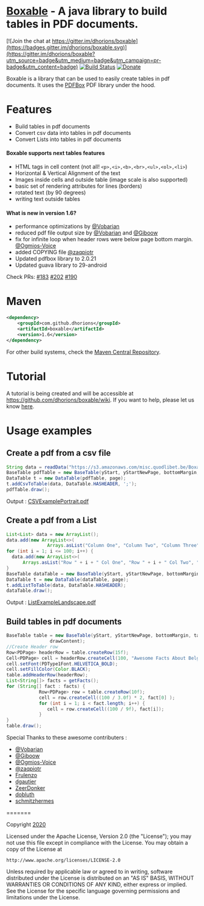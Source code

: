 [Boxable](http://dhorions.github.io/boxable/) - A java library to build tables in PDF documents.
=======

[![Join the chat at https://gitter.im/dhorions/boxable](https://badges.gitter.im/dhorions/boxable.svg)](https://gitter.im/dhorions/boxable?utm_source=badge&utm_medium=badge&utm_campaign=pr-badge&utm_content=badge)
[![Build Status](https://travis-ci.org/dhorions/boxable.svg?branch=master)](https://travis-ci.org/dhorions/boxable)
[![Donate](https://www.paypalobjects.com/en_US/i/btn/btn_donate_SM.gif)](https://www.paypal.com/cgi-bin/webscr?cmd=_s-xclick&hosted_button_id=5UL3NVLA852MN&source=url)

Boxable is a library that can be used to easily create tables in pdf documents.  It uses the [PDFBox](https://pdfbox.apache.org/) PDF library under the hood.

# Features

- Build tables in pdf documents
- Convert csv data into tables in pdf documents
- Convert Lists into tables in pdf documents

#### Boxable supports next tables features
- HTML tags in cell content (not all! `<p>,<i>,<b>,<br>,<ul>,<ol>,<li>`)
- Horizontal & Vertical Alignment of the text
- Images inside cells and outside table (image scale is also supported)
- basic set of rendering attributes for lines (borders)
- rotated text (by 90 degrees)
- writing text outside tables

#### What is new in version 1.6?
- performance optimizations by [@Vobarian](https://github.com/vobarian)
- reduced pdf file output size by  [@Vobarian](https://github.com/vobarian) and  [@Giboow](https://github.com/giboow)
- fix for infinite loop when header rows were below page bottom margin.  [@Ogmios-Voice](https://github.com/ogmios-voice)
- added COPYING file [@zaqpiotr](https://github.com/zaqpiotr)
- Updated pdfbox library to 2.0.21
- Updated guava library to 29-android

Check PRs:
[#183](https://github.com/dhorions/boxable/pull/183)
[#202](https://github.com/dhorions/boxable/pull/202)
[#190](https://github.com/dhorions/boxable/pull/190)


# Maven
```xml
<dependency>
    <groupId>com.github.dhorions</groupId>
    <artifactId>boxable</artifactId>
    <version>1.6</version>
</dependency>
```
For other build systems, check the [Maven Central Repository](http://search.maven.org/#search%7Cga%7C1%7Ca%3A%22boxable%22).


# Tutorial

A tutorial is being created and will be accessible at https://github.com/dhorions/boxable/wiki.
If you want to help, please let us know  [here](https://github.com/dhorions/boxable/issues/41).

# Usage examples

## Create a pdf from a csv file 

```java
String data = readData("https://s3.amazonaws.com/misc.quodlibet.be/Boxable/Eurostat_Immigration_Applications.csv");
BaseTable pdfTable = new BaseTable(yStart, yStartNewPage, bottomMargin, tableWidth, margin, doc, page, true,true);
DataTable t = new DataTable(pdfTable, page);
t.addCsvToTable(data, DataTable.HASHEADER, ';');
pdfTable.draw();
```
Output : [CSVExamplePortrait.pdf](https://s3.amazonaws.com/misc.quodlibet.be/Boxable/CSVexamplePortrait.pdf)

## Create a pdf from a List

```java
List<List> data = new ArrayList();
data.add(new ArrayList<>(
               Arrays.asList("Column One", "Column Two", "Column Three", "Column Four", "Column Five")));
for (int i = 1; i <= 100; i++) {
  data.add(new ArrayList<>(
      Arrays.asList("Row " + i + " Col One", "Row " + i + " Col Two", "Row " + i + " Col Three", "Row " + i + " Col Four", "Row " + i + " Col Five")));
}
BaseTable dataTable = new BaseTable(yStart, yStartNewPage, bottomMargin, tableWidth, margin, doc, page, true, true);
DataTable t = new DataTable(dataTable, page);
t.addListToTable(data, DataTable.HASHEADER);
dataTable.draw();
```
Output : [ListExampleLandscape.pdf](https://s3.amazonaws.com/misc.quodlibet.be/Boxable/ListExampleLandscape.pdf)

## Build tables in pdf documents

```java
BaseTable table = new BaseTable(yStart, yStartNewPage, bottomMargin, tableWidth, margin, doc, page, true,
				drawContent);
//Create Header row
Row<PDPage> headerRow = table.createRow(15f);
Cell<PDPage> cell = headerRow.createCell(100, "Awesome Facts About Belgium");
cell.setFont(PDType1Font.HELVETICA_BOLD);
cell.setFillColor(Color.BLACK);
table.addHeaderRow(headerRow);
List<String[]> facts = getFacts();
for (String[] fact : facts) {
			Row<PDPage> row = table.createRow(10f);
			cell = row.createCell((100 / 3.0f) * 2, fact[0] );
			for (int i = 1; i < fact.length; i++) {
			   cell = row.createCell((100 / 9f), fact[i]);
			}
}
table.draw();
```

Special Thanks to these awesome contributers : 
- [@Vobarian](https://github.com/vobarian)
- [@Giboow](https://github.com/giboow)
- [@Ogmios-Voice](https://github.com/ogmios-voice)
- [@zaqpiotr](https://github.com/zaqpiotr)
- [Frulenzo](https://github.com/Frulenzo)
- [dgautier](https://github.com/dgautier)
- [ZeerDonker](https://github.com/ZeerDonker)
- [dobluth](https://github.com/dobluth)
- [schmitzhermes](https://github.com/schmitzhermes)

=======

Copyright [2020](Quodlibet.be)

Licensed under the Apache License, Version 2.0 (the "License");
you may not use this file except in compliance with the License.
You may obtain a copy of the License at

    http://www.apache.org/licenses/LICENSE-2.0

Unless required by applicable law or agreed to in writing, software
distributed under the License is distributed on an "AS IS" BASIS,
WITHOUT WARRANTIES OR CONDITIONS OF ANY KIND, either express or implied.
See the License for the specific language governing permissions and
limitations under the License.
